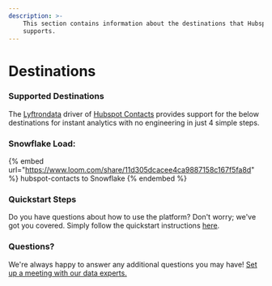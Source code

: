 ```yaml
---
description: >-
    This section contains information about the destinations that Hubspot Contacts
    supports.
---
```


# Destinations

### Supported Destinations

The [Lyftrondata](https://www.lyftrondata.com/) driver of [Hubspot Contacts](https://www.lyftrondata.com/integration/hubspot-contacts/) provides support for the below destinations for instant analytics with no engineering in just 4 simple steps.

### Snowflake Load:

{% embed url="https://www.loom.com/share/11d305dcacee4ca9887158c167f5fa8d" %}
hubspot-contacts to Snowflake
{% endembed %}

### Quickstart Steps

Do you have questions about how to use the platform? Don't worry; we've got you covered. Simply follow the quickstart instructions [here](../../../quickstart-steps.md).

### Questions? <a href="#questions" id="questions"></a>

We're always happy to answer any additional questions you may have! [Set up a meeting with our data experts.](https://www.lyftrondata.com/book-a-meeting/)
